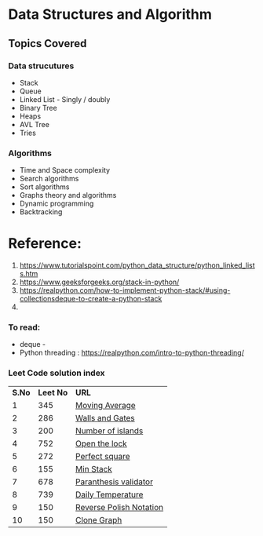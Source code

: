 # Data Structures and Algorithm

## Topics Covered
### Data strucutures
* Stack
* Queue
* Linked List - Singly / doubly
* Binary Tree
* Heaps
* AVL Tree
* Tries


### Algorithms
* Time and Space complexity
* Search algorithms
* Sort algorithms
* Graphs theory and algorithms
* Dynamic programming
* Backtracking

# Reference:
1. https://www.tutorialspoint.com/python_data_structure/python_linked_lists.htm
2. https://www.geeksforgeeks.org/stack-in-python/
3. https://realpython.com/how-to-implement-python-stack/#using-collectionsdeque-to-create-a-python-stack
4. 

### To read:
* deque - 
* Python threading : https://realpython.com/intro-to-python-threading/


### Leet Code solution index
|           |               |                                                                    |
| ----------|---------------| -------------------------------------------------------------------|  
| **S.No**  | **Leet No**   |                    **URL**                                         |
| 1         | 345           | [Moving Average](https://github.com/sankarprabhakar/dsa/blob/ca4b46083762e8e67e66821362c2e02b6470a7fb/CPP/Queues/1_LC_345_Moving_Average.cpp)                 |
| 2         | 286           |[Walls and Gates](https://github.com/sankarprabhakar/dsa/blob/ca4b46083762e8e67e66821362c2e02b6470a7fb/CPP/Queues/2_LC_286_wallsandgates.cpp)                                                                                             |
| 3         | 200           |[Number of islands](https://github.com/sankarprabhakar/dsa/blob/ca4b46083762e8e67e66821362c2e02b6470a7fb/CPP/Queues/3_LC_200_Number_of_islands.cpp)                                                     |
| 4         | 752           |[Open the lock](https://github.com/sankarprabhakar/dsa/blob/ec7a19d84c2d347b9c047c585e5461c9be711143/PythonProgramming/DataStructures/Queue/4_LC_752_OpentheLock.py)                                                                          |
| 5         | 272           |[Perfect square](https://github.com/sankarprabhakar/dsa/blob/895a63be1bf2b342508df9c432c123201783f442/PythonProgramming/DataStructures/Queue/5_LC_279_Perfect_squares.py)|
| 6         | 155           |[Min Stack](https://github.com/sankarprabhakar/dsa/blob/23ec9d259705b1ac0e20d491dab932e43c588735/CPP/Stack/6_LC_155_Minstack_solution1.cpp)|
| 7         | 678           |[Paranthesis validator](https://github.com/sankarprabhakar/dsa/blob/fbda0925fd260ac6af843c162475dec2dcf80e92/CPP/Stack/7_LC_678_ValidParanthesis.cpp) |
| 8         | 739           |[Daily Temperature](https://github.com/sankarprabhakar/dsa/blob/2090976c014c803b197a0931946dc549e915552f/CPP/Stack/8_LC_739_Daily_temperature.cpp)|
| 9         | 150           |[Reverse Polish Notation](https://github.com/sankarprabhakar/dsa/blob/11b3a866b53675db78b33f8762df37f98ef6581e/CPP/Stack/9_LC_150_RPN_Postfix_expr_eval.cpp)|
| 10         | 150           |[Clone Graph](https://github.com/sankarprabhakar/dsa/blob/9a2fac58bf7de0bbb154ae08b21f4f0123267cb8/PythonProgramming/DataStructures/Stack/10_LC_133_Clone_Graph.py)|
